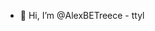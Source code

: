 - 👋 Hi, I’m @AlexBETreece - ttyl
<!---
AlexBETreece/AlexBETreece is a ✨ special ✨ repository because its `README.md` (this file) appears on your GitHub profile.
You can click the Preview link to take a look at your changes.
--->
